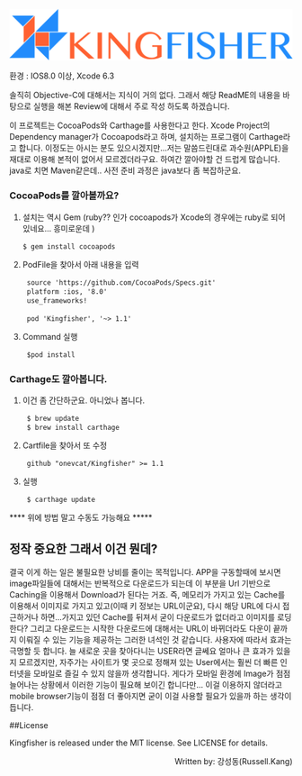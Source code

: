 ![이미지](../img/012-09.png)

[carthage]: https://github.com/Carthage/Carthage/
[cocoadocs]: http://cocoadocs.org/docsets/Kingfisher

 환경 : IOS8.0 이상, Xcode 6.3

 솔직히 Objective-C에 대해서는 지식이 거의 없다. 그래서 해당 ReadME의 내용을 바탕으로 실행을 해본 Review에 대해서 주로 작성 하도록 하겠습니다.

 이 프로젝트는 CocoaPods와 Carthage를 사용한다고 한다. Xcode Project의 Dependency manager가 Cocoapods라고 하며, 설치하는 프로그램이 Carthage라고 합니다. 이정도는 아시는 분도 있으시겠지만...저는 말씀드린대로 과수원(APPLE)을 재대로 이용해 본적이 없어서 모르겠더라구요. 하여간 깔아야할 건 드럽게 많습니다. java로 치면 Maven같은데.. 사전 준비 과정은 java보다 좀 복잡하군요.

### CocoaPods를 깔아볼까요?

1.  설치는 역시 Gem (ruby?? 인가 cocoapods가 Xcode의 경우에는 ruby로 되어 있네요... 흥미로운데 )

		$ gem install cocoapods

2. PodFile을 찾아서 아래 내용을 입력

		source 'https://github.com/CocoaPods/Specs.git'
		platform :ios, '8.0'
		use_frameworks!

		pod 'Kingfisher', '~> 1.1'

3. Command 실행

		$pod install

### Carthage도 깔아봅니다.

1. 이건 좀 간단하군요. 아니었나 봅니다.


		$ brew update
		$ brew install carthage

2. Cartfile을 찾아서 또 수정

		github "onevcat/Kingfisher" >= 1.1

3. 실행

		$ carthage update




**** 위에 방법 말고 수동도 가능해요 *****

## 정작 중요한 그래서 이건 뭔데?

 결국 이게 하는 일은 불필요한 낭비를 줄이는 목적입니다. APP을 구동할때에 보시면 image파일들에 대해서는 반복적으로 다운로드가 되는데 이 부분을 Url 기반으로 Caching을 이용해서 Download가 된다는 거죠. 즉, 메모리가 가지고 있는 Cache를 이용해서 이미지로 가지고 있고(이때 키 정보는 URL이군요), 다시 해당 URL에 다시 접근하거나 하면...가지고 있던 Cache를 뒤져서 굳이 다운로드가 없더라고 이미지를 로딩한다? 그리고 다운로드는 시작한 다운로드에 대해서는 URL이 바뀌더라도 다운이 끝까지 이뤄질 수 있는 기능을 제공하는 그러한 녀석인 것 같습니다.
  사용자에 따라서 효과는 극명할 듯 합니다. 늘 새로운 곳을 찾아다니는 USER라면 글쎄요 얼마나 큰 효과가 있을 지 모르겠지만, 자주가는 사이트가 몇 곳으로 정해져 있는 User에서는 훨씬 더 빠른 인터넷을 모바일로 즐길 수 있지 않을까 생각합니다. 게다가 모바일 환경에 Image가 점점 늘어나는 상황에서 이러한 기능이 필요해 보이긴 합니다만... 이걸 이용하지 않더라고 mobile browser기능이 점점 더 좋아지면 굳이 이걸 사용할 필요가 있을까 하는 생각이 듭니다.

##License

Kingfisher is released under the MIT license. See LICENSE for details.


<div style="text-align:right">
 Written by: 강성동(Russell.Kang)
</div>

